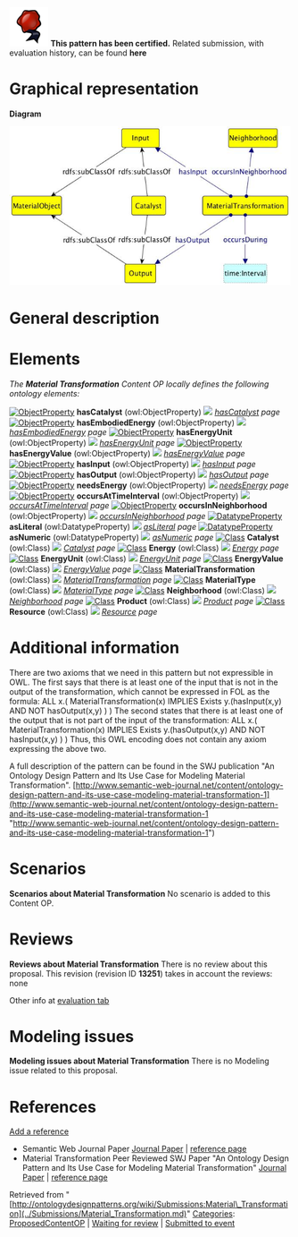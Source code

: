 [![](../images/thumb/b/b5/Certified.png/70px-Certified.png)](../Image/Certified.png.md "Certified.png") __This pattern has been certified.__
Related submission, with evaluation history, can be found __here__





#  Graphical representation


__Diagram__




[![Image:Material-transformation.jpg](../images/c/c4/Material-transformation.jpg)](../Image/Material-transformation.jpg.md "Image:Material-transformation.jpg")




#  General description


  




#  Elements


_The __Material Transformation__ Content OP locally defines the following ontology elements:_



[![ObjectProperty](../../../../../../../../../images/thumb/c/c3/ObjectProperty.gif/20px-ObjectProperty.gif)](../Image/ObjectProperty.gif.md "ObjectProperty") __hasCatalyst__ (owl:ObjectProperty) 
 [![](../../../../../../../../../../../../../../../../../../../../images/thumb/8/87/ArrowRight.gif/11px-ArrowRight.gif)](../Image/ArrowRight.gif.md "ArrowRight.gif") _[hasCatalyst](../Submissions/Material_Transformation/hasCatalyst.md "Submissions:Material Transformation/hasCatalyst") page_
[![ObjectProperty](../../../../../../../../../images/thumb/c/c3/ObjectProperty.gif/20px-ObjectProperty.gif)](../Image/ObjectProperty.gif.md "ObjectProperty") __hasEmbodiedEnergy__ (owl:ObjectProperty) 
 [![](../../../../../../../../../../../../../../../../../../../../images/thumb/8/87/ArrowRight.gif/11px-ArrowRight.gif)](../Image/ArrowRight.gif.md "ArrowRight.gif") _[hasEmbodiedEnergy](../Submissions/Material_Transformation/hasEmbodiedEnergy.md "Submissions:Material Transformation/hasEmbodiedEnergy") page_
[![ObjectProperty](../../../../../../../../../images/thumb/c/c3/ObjectProperty.gif/20px-ObjectProperty.gif)](../Image/ObjectProperty.gif.md "ObjectProperty") __hasEnergyUnit__ (owl:ObjectProperty) 
 [![](../../../../../../../../../../../../../../../../../../../../images/thumb/8/87/ArrowRight.gif/11px-ArrowRight.gif)](../Image/ArrowRight.gif.md "ArrowRight.gif") _[hasEnergyUnit](../Submissions/Material_Transformation/hasEnergyUnit.md "Submissions:Material Transformation/hasEnergyUnit") page_
[![ObjectProperty](../../../../../../../../../images/thumb/c/c3/ObjectProperty.gif/20px-ObjectProperty.gif)](../Image/ObjectProperty.gif.md "ObjectProperty") __hasEnergyValue__ (owl:ObjectProperty) 
 [![](../../../../../../../../../../../../../../../../../../../../images/thumb/8/87/ArrowRight.gif/11px-ArrowRight.gif)](../Image/ArrowRight.gif.md "ArrowRight.gif") _[hasEnergyValue](../Submissions/Material_Transformation/hasEnergyValue.md "Submissions:Material Transformation/hasEnergyValue") page_
[![ObjectProperty](../../../../../../../../../images/thumb/c/c3/ObjectProperty.gif/20px-ObjectProperty.gif)](../Image/ObjectProperty.gif.md "ObjectProperty") __hasInput__ (owl:ObjectProperty) 
 [![](../../../../../../../../../../../../../../../../../../../../images/thumb/8/87/ArrowRight.gif/11px-ArrowRight.gif)](../Image/ArrowRight.gif.md "ArrowRight.gif") _[hasInput](../Submissions/Material_Transformation/hasInput.md "Submissions:Material Transformation/hasInput") page_
[![ObjectProperty](../../../../../../../../../images/thumb/c/c3/ObjectProperty.gif/20px-ObjectProperty.gif)](../Image/ObjectProperty.gif.md "ObjectProperty") __hasOutput__ (owl:ObjectProperty) 
 [![](../../../../../../../../../../../../../../../../../../../../images/thumb/8/87/ArrowRight.gif/11px-ArrowRight.gif)](../Image/ArrowRight.gif.md "ArrowRight.gif") _[hasOutput](../Submissions/Material_Transformation/hasOutput.md "Submissions:Material Transformation/hasOutput") page_
[![ObjectProperty](../../../../../../../../../images/thumb/c/c3/ObjectProperty.gif/20px-ObjectProperty.gif)](../Image/ObjectProperty.gif.md "ObjectProperty") __needsEnergy__ (owl:ObjectProperty) 
 [![](../../../../../../../../../../../../../../../../../../../../images/thumb/8/87/ArrowRight.gif/11px-ArrowRight.gif)](../Image/ArrowRight.gif.md "ArrowRight.gif") _[needsEnergy](../Submissions/Material_Transformation/needsEnergy.md "Submissions:Material Transformation/needsEnergy") page_
[![ObjectProperty](../../../../../../../../../images/thumb/c/c3/ObjectProperty.gif/20px-ObjectProperty.gif)](../Image/ObjectProperty.gif.md "ObjectProperty") __occursAtTimeInterval__ (owl:ObjectProperty) 
 [![](../../../../../../../../../../../../../../../../../../../../images/thumb/8/87/ArrowRight.gif/11px-ArrowRight.gif)](../Image/ArrowRight.gif.md "ArrowRight.gif") _[occursAtTimeInterval](../Submissions/Material_Transformation/occursAtTimeInterval.md "Submissions:Material Transformation/occursAtTimeInterval") page_
[![ObjectProperty](../../../../../../../../../images/thumb/c/c3/ObjectProperty.gif/20px-ObjectProperty.gif)](../Image/ObjectProperty.gif.md "ObjectProperty") __occursInNeighborhood__ (owl:ObjectProperty) 
 [![](../../../../../../../../../../../../../../../../../../../../images/thumb/8/87/ArrowRight.gif/11px-ArrowRight.gif)](../Image/ArrowRight.gif.md "ArrowRight.gif") _[occursInNeighborhood](../Submissions/Material_Transformation/occursInNeighborhood.md "Submissions:Material Transformation/occursInNeighborhood") page_
[![DatatypeProperty](../../images/thumb/a/a5/DatatypeProperty.gif/20px-DatatypeProperty.gif)](../Image/DatatypeProperty.gif.md "DatatypeProperty") __asLiteral__ (owl:DatatypeProperty) 
 [![](../../../../../../../../../../../../../../../../../../../../images/thumb/8/87/ArrowRight.gif/11px-ArrowRight.gif)](../Image/ArrowRight.gif.md "ArrowRight.gif") _[asLiteral](../Submissions/Material_Transformation/asLiteral.md "Submissions:Material Transformation/asLiteral") page_
[![DatatypeProperty](../../images/thumb/a/a5/DatatypeProperty.gif/20px-DatatypeProperty.gif)](../Image/DatatypeProperty.gif.md "DatatypeProperty") __asNumeric__ (owl:DatatypeProperty) 
 [![](../../../../../../../../../../../../../../../../../../../../images/thumb/8/87/ArrowRight.gif/11px-ArrowRight.gif)](../Image/ArrowRight.gif.md "ArrowRight.gif") _[asNumeric](../Submissions/Material_Transformation/asNumeric.md "Submissions:Material Transformation/asNumeric") page_
[![Class](../../../../../../../../../images/thumb/2/27/Class.gif/20px-Class.gif)](../Image/Class.gif.md "Class") __Catalyst__ (owl:Class) 
 [![](../../../../../../../../../../../../../../../../../../../../images/thumb/8/87/ArrowRight.gif/11px-ArrowRight.gif)](../Image/ArrowRight.gif.md "ArrowRight.gif") _[Catalyst](../Submissions/Material_Transformation/Catalyst.md "Submissions:Material Transformation/Catalyst") page_
[![Class](../../../../../../../../../images/thumb/2/27/Class.gif/20px-Class.gif)](../Image/Class.gif.md "Class") __Energy__ (owl:Class) 
 [![](../../../../../../../../../../../../../../../../../../../../images/thumb/8/87/ArrowRight.gif/11px-ArrowRight.gif)](../Image/ArrowRight.gif.md "ArrowRight.gif") _[Energy](../Submissions/Material_Transformation/Energy.md "Submissions:Material Transformation/Energy") page_
[![Class](../../../../../../../../../images/thumb/2/27/Class.gif/20px-Class.gif)](../Image/Class.gif.md "Class") __EnergyUnit__ (owl:Class) 
 [![](../../../../../../../../../../../../../../../../../../../../images/thumb/8/87/ArrowRight.gif/11px-ArrowRight.gif)](../Image/ArrowRight.gif.md "ArrowRight.gif") _[EnergyUnit](../Submissions/Material_Transformation/EnergyUnit.md "Submissions:Material Transformation/EnergyUnit") page_
[![Class](../../../../../../../../../images/thumb/2/27/Class.gif/20px-Class.gif)](../Image/Class.gif.md "Class") __EnergyValue__ (owl:Class) 
 [![](../../../../../../../../../../../../../../../../../../../../images/thumb/8/87/ArrowRight.gif/11px-ArrowRight.gif)](../Image/ArrowRight.gif.md "ArrowRight.gif") _[EnergyValue](../Submissions/Material_Transformation/EnergyValue.md "Submissions:Material Transformation/EnergyValue") page_
[![Class](../../../../../../../../../images/thumb/2/27/Class.gif/20px-Class.gif)](../Image/Class.gif.md "Class") __MaterialTransformation__ (owl:Class) 
 [![](../../../../../../../../../../../../../../../../../../../../images/thumb/8/87/ArrowRight.gif/11px-ArrowRight.gif)](../Image/ArrowRight.gif.md "ArrowRight.gif") _[MaterialTransformation](../Submissions/Material_Transformation/MaterialTransformation.md "Submissions:Material Transformation/MaterialTransformation") page_
[![Class](../../../../../../../../../images/thumb/2/27/Class.gif/20px-Class.gif)](../Image/Class.gif.md "Class") __MaterialType__ (owl:Class) 
 [![](../../../../../../../../../../../../../../../../../../../../images/thumb/8/87/ArrowRight.gif/11px-ArrowRight.gif)](../Image/ArrowRight.gif.md "ArrowRight.gif") _[MaterialType](../Submissions/Material_Transformation/MaterialType.md "Submissions:Material Transformation/MaterialType") page_
[![Class](../../../../../../../../../images/thumb/2/27/Class.gif/20px-Class.gif)](../Image/Class.gif.md "Class") __Neighborhood__ (owl:Class) 
 [![](../../../../../../../../../../../../../../../../../../../../images/thumb/8/87/ArrowRight.gif/11px-ArrowRight.gif)](../Image/ArrowRight.gif.md "ArrowRight.gif") _[Neighborhood](../Submissions/Material_Transformation/Neighborhood.md "Submissions:Material Transformation/Neighborhood") page_
[![Class](../../../../../../../../../images/thumb/2/27/Class.gif/20px-Class.gif)](../Image/Class.gif.md "Class") __Product__ (owl:Class) 
 [![](../../../../../../../../../../../../../../../../../../../../images/thumb/8/87/ArrowRight.gif/11px-ArrowRight.gif)](../Image/ArrowRight.gif.md "ArrowRight.gif") _[Product](../Submissions/Material_Transformation/Product.md "Submissions:Material Transformation/Product") page_
[![Class](../../../../../../../../../images/thumb/2/27/Class.gif/20px-Class.gif)](../Image/Class.gif.md "Class") __Resource__ (owl:Class) 
 [![](../../../../../../../../../../../../../../../../../../../../images/thumb/8/87/ArrowRight.gif/11px-ArrowRight.gif)](../Image/ArrowRight.gif.md "ArrowRight.gif") _[Resource](../Submissions/Material_Transformation/Resource.md "Submissions:Material Transformation/Resource") page_
#  Additional information


There are two axioms that we need in this pattern but not expressible in OWL. 
The first says that there is at least one of the input that is not in the output of the transformation, which cannot be expressed in FOL as the formula:
ALL x.( MaterialTransformation(x) IMPLIES Exists y.(hasInput(x,y) AND NOT hasOutput(x,y) ) )
The second states that there is at least one of the output that is not part of the input of the transformation:
ALL x.( MaterialTransformation(x) IMPLIES Exists y.(hasOutput(x,y) AND NOT hasInput(x,y) ) )
Thus, this OWL encoding does not contain any axiom expressing the above two.


A full description of the pattern can be found in the SWJ publication "An Ontology Design Pattern and Its Use Case for Modeling Material Transformation".
[http://www.semantic-web-journal.net/content/ontology-design-pattern-and-its-use-case-modeling-material-transformation-1](http://www.semantic-web-journal.net/content/ontology-design-pattern-and-its-use-case-modeling-material-transformation-1 "http://www.semantic-web-journal.net/content/ontology-design-pattern-and-its-use-case-modeling-material-transformation-1")



#  Scenarios



__Scenarios about Material Transformation__
No scenario is added to this Content OP.




#  Reviews



__Reviews about Material Transformation__
There is no review about this proposal.
This revision (revision ID __13251__) takes in account the reviews: none


Other info at [evaluation tab](http://ontologydesignpatterns.org/wiki/index.php?title=Submissions:Material_Transformation&action=evaluation "http://ontologydesignpatterns.org/wiki/index.php?title=Submissions:Material_Transformation&action=evaluation")




  




#  Modeling issues



__Modeling issues about Material Transformation__
There is no Modeling issue related to this proposal.




  




#  References


[Add a reference](index.php@title=Odp%253AAdd_reference&subject=Submissions%253AMaterial+Transformation.html "http://ontologydesignpatterns.org/wiki/index.php?title=Odp:Add_reference&subject=Submissions%3AMaterial+Transformation")



* Semantic Web Journal Paper [Journal Paper](http://www.semantic-web-journal.net "http://www.semantic-web-journal.net") | [reference page](../Community/References/SWJ_Paper.md "Community:References/SWJ Paper")
* Material Transformation Peer Reviewed SWJ Paper "An Ontology Design Pattern and Its Use Case for Modeling Material Transformation" [Journal Paper](http://www.semantic-web-journal.net/content/ontology-design-pattern-and-its-use-case-modeling-material-transformation-1 "http://www.semantic-web-journal.net/content/ontology-design-pattern-and-its-use-case-modeling-material-transformation-1") | [reference page](../Community/References/SWJ_Paper_2.md "Community:References/SWJ Paper 2")


  






Retrieved from "[http://ontologydesignpatterns.org/wiki/Submissions:Material\_Transformation](../Submissions/Material_Transformation.md)"
 [Categories](http://ontologydesignpatterns.org/wiki/Special:Categories "Special:Categories"): [ProposedContentOP](../Category/ProposedContentOP.md "Category:ProposedContentOP") | [Waiting for review](../Category/Waiting_for_review.md "Category:Waiting for review") | [Submitted to event](../Category/Submitted_to_event.md "Category:Submitted to event")